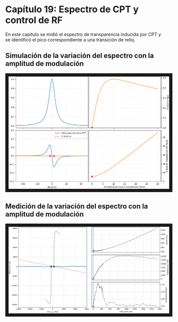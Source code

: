 # Capítulo 19: Espectro de CPT y control de RF

En este capítulo se midió el espectro de transparencia inducida por CPT y se identificó el pico correspondiente a una transición de reloj.


## Simulación de la variación del espectro con la amplitud de modulación

<img src="simul_mod.gif" alt="IMAGE ALT TEXT HERE"  border="10" />



## Medición de la variación del espectro con la amplitud de modulación

<img src="anim_mod_amp.gif" alt="IMAGE ALT TEXT HERE"  border="10" />
